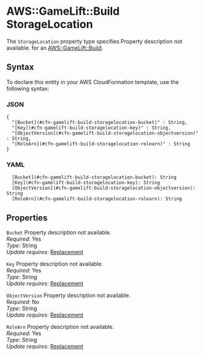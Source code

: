 # AWS::GameLift::Build StorageLocation<a name="aws-properties-gamelift-build-storagelocation"></a>

<a name="aws-properties-gamelift-build-storagelocation-description"></a>The `StorageLocation` property type specifies Property description not available\. for an [AWS::GameLift::Build](aws-resource-gamelift-build.md)\.

## Syntax<a name="aws-properties-gamelift-build-storagelocation-syntax"></a>

To declare this entity in your AWS CloudFormation template, use the following syntax:

### JSON<a name="aws-properties-gamelift-build-storagelocation-syntax.json"></a>

```
{
  "[Bucket](#cfn-gamelift-build-storagelocation-bucket)" : String,
  "[Key](#cfn-gamelift-build-storagelocation-key)" : String,
  "[ObjectVersion](#cfn-gamelift-build-storagelocation-objectversion)" : String,
  "[RoleArn](#cfn-gamelift-build-storagelocation-rolearn)" : String
}
```

### YAML<a name="aws-properties-gamelift-build-storagelocation-syntax.yaml"></a>

```
  [Bucket](#cfn-gamelift-build-storagelocation-bucket): String
  [Key](#cfn-gamelift-build-storagelocation-key): String
  [ObjectVersion](#cfn-gamelift-build-storagelocation-objectversion): String
  [RoleArn](#cfn-gamelift-build-storagelocation-rolearn): String
```

## Properties<a name="aws-properties-gamelift-build-storagelocation-properties"></a>

`Bucket`  <a name="cfn-gamelift-build-storagelocation-bucket"></a>
Property description not available\.  
*Required*: Yes  
*Type*: String  
*Update requires*: [Replacement](https://docs.aws.amazon.com/AWSCloudFormation/latest/UserGuide/using-cfn-updating-stacks-update-behaviors.html#update-replacement)

`Key`  <a name="cfn-gamelift-build-storagelocation-key"></a>
Property description not available\.  
*Required*: Yes  
*Type*: String  
*Update requires*: [Replacement](https://docs.aws.amazon.com/AWSCloudFormation/latest/UserGuide/using-cfn-updating-stacks-update-behaviors.html#update-replacement)

`ObjectVersion`  <a name="cfn-gamelift-build-storagelocation-objectversion"></a>
Property description not available\.  
*Required*: No  
*Type*: String  
*Update requires*: [Replacement](https://docs.aws.amazon.com/AWSCloudFormation/latest/UserGuide/using-cfn-updating-stacks-update-behaviors.html#update-replacement)

`RoleArn`  <a name="cfn-gamelift-build-storagelocation-rolearn"></a>
Property description not available\.  
*Required*: Yes  
*Type*: String  
*Update requires*: [Replacement](https://docs.aws.amazon.com/AWSCloudFormation/latest/UserGuide/using-cfn-updating-stacks-update-behaviors.html#update-replacement)